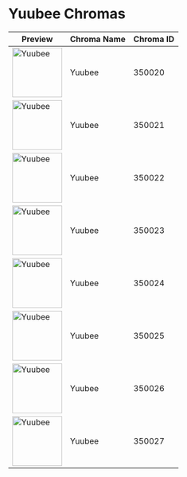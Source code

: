 # Yuubee Chromas

| Preview | Chroma Name | Chroma ID |
|---|---|---|
| <img src='https://raw.communitydragon.org/latest/plugins/rcp-be-lol-game-data/global/default/v1/champion-chroma-images/350/350020.png' alt='Yuubee' width='100'> | Yuubee | 350020 |
| <img src='https://raw.communitydragon.org/latest/plugins/rcp-be-lol-game-data/global/default/v1/champion-chroma-images/350/350021.png' alt='Yuubee' width='100'> | Yuubee | 350021 |
| <img src='https://raw.communitydragon.org/latest/plugins/rcp-be-lol-game-data/global/default/v1/champion-chroma-images/350/350022.png' alt='Yuubee' width='100'> | Yuubee | 350022 |
| <img src='https://raw.communitydragon.org/latest/plugins/rcp-be-lol-game-data/global/default/v1/champion-chroma-images/350/350023.png' alt='Yuubee' width='100'> | Yuubee | 350023 |
| <img src='https://raw.communitydragon.org/latest/plugins/rcp-be-lol-game-data/global/default/v1/champion-chroma-images/350/350024.png' alt='Yuubee' width='100'> | Yuubee | 350024 |
| <img src='https://raw.communitydragon.org/latest/plugins/rcp-be-lol-game-data/global/default/v1/champion-chroma-images/350/350025.png' alt='Yuubee' width='100'> | Yuubee | 350025 |
| <img src='https://raw.communitydragon.org/latest/plugins/rcp-be-lol-game-data/global/default/v1/champion-chroma-images/350/350026.png' alt='Yuubee' width='100'> | Yuubee | 350026 |
| <img src='https://raw.communitydragon.org/latest/plugins/rcp-be-lol-game-data/global/default/v1/champion-chroma-images/350/350027.png' alt='Yuubee' width='100'> | Yuubee | 350027 |
